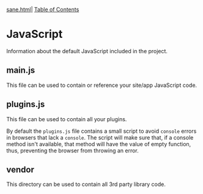 [sane.html](https://github.com/rchillard/sane.html)| [Table of Contents](README.md)

# JavaScript

Information about the default JavaScript included in the project.

## main.js

This file can be used to contain or reference your site/app JavaScript code. 

## plugins.js

This file can be used to contain all your plugins.

By default the `plugins.js` file contains a small script to avoid `console`
errors in browsers that lack a `console`. The script will make sure that, if a
console method isn't available, that method will have the value of empty
function, thus, preventing the browser from throwing an error.

## vendor

This directory can be used to contain all 3rd party library code.

